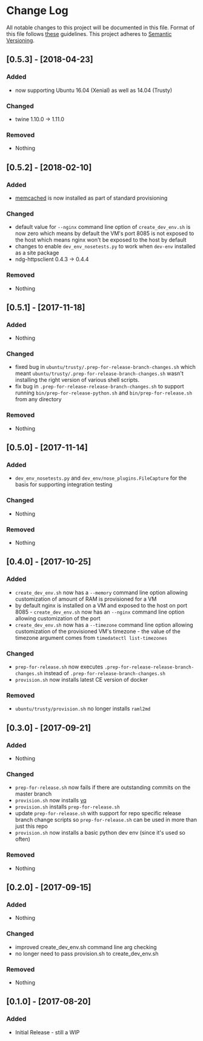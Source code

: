 # Change Log

All notable changes to this project will be documented in this file.
Format of this file follows [these](http://keepachangelog.com/) guidelines.
This project adheres to [Semantic Versioning](http://semver.org/).

## [0.5.3] - [2018-04-23]

### Added

- now supporting Ubuntu 16.04 (Xenial) as well as 14.04 (Trusty)

### Changed

- twine 1.10.0 -> 1.11.0

### Removed

- Nothing

## [0.5.2] - [2018-02-10]

### Added

- [memcached](http://memcached.org) is now installed as part of standard provisioning

### Changed

- default value for ```--nginx``` command line option of ```create_dev_env.sh``` 
is now zero which means by default the VM's port 8085 is not exposed to the host
which means nginx won't be exposed to the host by default
- changes to enable ```dev_env_nosetests.py``` to work when ```dev-env```
installed as a site package
- ndg-httpsclient 0.4.3 -> 0.4.4

### Removed

- Nothing

## [0.5.1] - [2017-11-18]

### Added

- Nothing

### Changed

- fixed bug in ```ubuntu/trusty/.prep-for-release-branch-changes.sh``` which
meant ```ubuntu/trusty/.prep-for-release-branch-changes.sh``` wasn't installing
the right version of various shell scripts.
- fix bug in ```.prep-for-release-release-branch-changes.sh```
to support running ```bin/prep-for-release-python.sh```
and ```bin/prep-for-release.sh``` from any directory

### Removed

- Nothing

## [0.5.0] - [2017-11-14]

### Added

- ```dev_env_nosetests.py``` and ```dev_env/nose_plugins.FileCapture```
for the basis for supporting integration testing

### Changed

- Nothing

### Removed

- Nothing

## [0.4.0] - [2017-10-25]

### Added

- ```create_dev_env.sh``` now has a ```--memory``` command line option
allowing customization of amount of RAM is provisioned for a VM
- by default nginx is installed on a VM and exposed to the host
on port 8085 - ```create_dev_env.sh``` now has an ```--nginx``` command
line option allowing customization of the port
- ```create_dev_env.sh``` now has a ```--timezone``` command line option
allowing customization of the provisioned VM's timezone - the value
of the timezone argument comes from ```timedatectl list-timezones```

### Changed

- ```prep-for-release.sh``` now executes  ```.prep-for-release-release-branch-changes.sh```
instead of ```.prep-for-release-branch-changes.sh```
- ```provision.sh``` now installs latest CE version of docker

### Removed

- ```ubuntu/trusty/provision.sh``` no longer installs ```raml2md```

## [0.3.0] - [2017-09-21]

### Added

- Nothing

### Changed

- ```prep-for-release.sh``` now fails if there are outstanding commits
on the master branch
- ```provision.sh``` now installs [yq](https://yq.readthedocs.io/en/latest/)
- ```provision.sh``` installs ```prep-for-release.sh```
- update ```prep-for-release.sh``` with support for repo specific release
branch change scripts so ```prep-for-release.sh``` can be used in more than
just this repo
- ```provision.sh``` now installs a basic python dev env (since it's used so often)

### Removed

- Nothing

## [0.2.0] - [2017-09-15]

### Added

- Nothing

### Changed

- improved create_dev_env.sh command line arg checking
- no longer need to pass provision.sh to create_dev_env.sh

### Removed

- Nothing

## [0.1.0] - [2017-08-20]

### Added

- Initial Release - still a WIP
